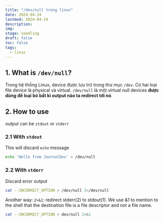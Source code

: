 ```yaml
---
title: "/dev/null trong linux"
date: 2024-04-24 
lastmod: 2024-04-24 
description: 
img: 
stage: seedling
draft: false
toc: false
tags:
  - linux
---
```


## 1. What is `/dev/null`?

Trong hệ thống Linux, device được lưu trữ trong thư mục `/dev`. Có hai loại file device là physical và virtual. `/dev/null` là một virtual null devices **được dùng để loại bỏ bất kì output nào ta redirect tới nó**.

## 2. How to use

output can be `stdout` or `stderr`

### 2.1 With `stdout`

This will discard `echo` message 

```bash
echo 'Hello from JournalDev' > /dev/null
```

### 2.2 With `stderr`

Discard error output

```bash
cat --INCORRECT_OPTION > /dev/null 2>/dev/null
```

Another way:
`2>&1`: redirect stderr(2) to stdout(1). We use &1 to mention to the shell that the destination file is a file descriptor and not a file name.

```bash
cat --INCORRECT_OPTION > dev/null 2>&1
```

